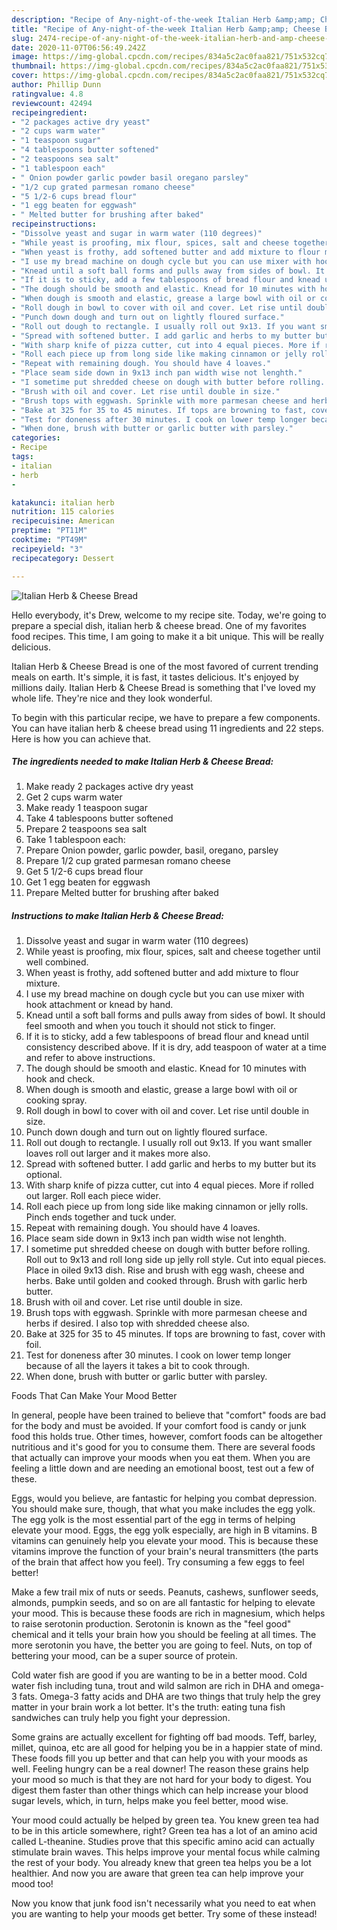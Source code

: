 ```yaml
---
description: "Recipe of Any-night-of-the-week Italian Herb &amp;amp; Cheese Bread"
title: "Recipe of Any-night-of-the-week Italian Herb &amp;amp; Cheese Bread"
slug: 2474-recipe-of-any-night-of-the-week-italian-herb-and-amp-cheese-bread
date: 2020-11-07T06:56:49.242Z
image: https://img-global.cpcdn.com/recipes/834a5c2ac0faa821/751x532cq70/italian-herb-cheese-bread-recipe-main-photo.jpg
thumbnail: https://img-global.cpcdn.com/recipes/834a5c2ac0faa821/751x532cq70/italian-herb-cheese-bread-recipe-main-photo.jpg
cover: https://img-global.cpcdn.com/recipes/834a5c2ac0faa821/751x532cq70/italian-herb-cheese-bread-recipe-main-photo.jpg
author: Phillip Dunn
ratingvalue: 4.8
reviewcount: 42494
recipeingredient:
- "2 packages active dry yeast"
- "2 cups warm water"
- "1 teaspoon sugar"
- "4 tablespoons butter softened"
- "2 teaspoons sea salt"
- "1 tablespoon each"
- " Onion powder garlic powder basil oregano parsley"
- "1/2 cup grated parmesan romano cheese"
- "5 1/2-6 cups bread flour"
- "1 egg beaten for eggwash"
- " Melted butter for brushing after baked"
recipeinstructions:
- "Dissolve yeast and sugar in warm water (110 degrees)"
- "While yeast is proofing, mix flour, spices, salt and cheese together until well combined."
- "When yeast is frothy, add softened butter and add mixture to flour mixture."
- "I use my bread machine on dough cycle but you can use mixer with hook attachment or knead by hand."
- "Knead until a soft ball forms and pulls away from sides of bowl. It should feel smooth and when you touch it should not stick to finger."
- "If it is to sticky, add a few tablespoons of bread flour and knead until consistency described above. If it is dry, add teaspoon of water at a time and refer to above instructions."
- "The dough should be smooth and elastic. Knead for 10 minutes with hook and check."
- "When dough is smooth and elastic, grease a large bowl with oil or cooking spray."
- "Roll dough in bowl to cover with oil and cover. Let rise until double in size."
- "Punch down dough and turn out on lightly floured surface."
- "Roll out dough to rectangle. I usually roll out 9x13. If you want smaller loaves roll out larger and it makes more also."
- "Spread with softened butter. I add garlic and herbs to my butter but its optional."
- "With sharp knife of pizza cutter, cut into 4 equal pieces. More if rolled out larger. Roll each piece wider."
- "Roll each piece up from long side like making cinnamon or jelly rolls. Pinch ends together and tuck under."
- "Repeat with remaining dough. You should have 4 loaves."
- "Place seam side down in 9x13 inch pan width wise not lenghth."
- "I sometime put shredded cheese on dough with butter before rolling. Roll out to 9x13 and roll long side up jelly roll style. Cut into equal pieces. Place in oiled 9x13 dish. Rise and brush with egg wash, cheese and herbs. Bake until golden and cooked through. Brush with garlic herb butter."
- "Brush with oil and cover. Let rise until double in size."
- "Brush tops with eggwash. Sprinkle with more parmesan cheese and herbs if desired. I also top with shredded cheese also."
- "Bake at 325 for 35 to 45 minutes. If tops are browning to fast, cover with foil."
- "Test for doneness after 30 minutes. I cook on lower temp longer because of all the layers it takes a bit to cook through."
- "When done, brush with butter or garlic butter with parsley."
categories:
- Recipe
tags:
- italian
- herb
- 

katakunci: italian herb  
nutrition: 115 calories
recipecuisine: American
preptime: "PT11M"
cooktime: "PT49M"
recipeyield: "3"
recipecategory: Dessert

---
```



![Italian Herb &amp; Cheese Bread](https://img-global.cpcdn.com/recipes/834a5c2ac0faa821/751x532cq70/italian-herb-cheese-bread-recipe-main-photo.jpg)

Hello everybody, it's Drew, welcome to my recipe site. Today, we're going to prepare a special dish, italian herb &amp; cheese bread. One of my favorites food recipes. This time, I am going to make it a bit unique. This will be really delicious.

Italian Herb &amp; Cheese Bread is one of the most favored of current trending meals on earth. It's simple, it is fast, it tastes delicious. It's enjoyed by millions daily. Italian Herb &amp; Cheese Bread is something that I've loved my whole life. They're nice and they look wonderful.




To begin with this particular recipe, we have to prepare a few components. You can have italian herb &amp; cheese bread using 11 ingredients and 22 steps. Here is how you can achieve that.

<!--inarticleads1-->

##### The ingredients needed to make Italian Herb &amp; Cheese Bread:

1. Make ready 2 packages active dry yeast
1. Get 2 cups warm water
1. Make ready 1 teaspoon sugar
1. Take 4 tablespoons butter softened
1. Prepare 2 teaspoons sea salt
1. Take 1 tablespoon each:
1. Prepare  Onion powder, garlic powder, basil, oregano, parsley
1. Prepare 1/2 cup grated parmesan romano cheese
1. Get 5 1/2-6 cups bread flour
1. Get 1 egg beaten for eggwash
1. Prepare  Melted butter for brushing after baked




<!--inarticleads2-->

##### Instructions to make Italian Herb &amp; Cheese Bread:

1. Dissolve yeast and sugar in warm water (110 degrees)
1. While yeast is proofing, mix flour, spices, salt and cheese together until well combined.
1. When yeast is frothy, add softened butter and add mixture to flour mixture.
1. I use my bread machine on dough cycle but you can use mixer with hook attachment or knead by hand.
1. Knead until a soft ball forms and pulls away from sides of bowl. It should feel smooth and when you touch it should not stick to finger.
1. If it is to sticky, add a few tablespoons of bread flour and knead until consistency described above. If it is dry, add teaspoon of water at a time and refer to above instructions.
1. The dough should be smooth and elastic. Knead for 10 minutes with hook and check.
1. When dough is smooth and elastic, grease a large bowl with oil or cooking spray.
1. Roll dough in bowl to cover with oil and cover. Let rise until double in size.
1. Punch down dough and turn out on lightly floured surface.
1. Roll out dough to rectangle. I usually roll out 9x13. If you want smaller loaves roll out larger and it makes more also.
1. Spread with softened butter. I add garlic and herbs to my butter but its optional.
1. With sharp knife of pizza cutter, cut into 4 equal pieces. More if rolled out larger. Roll each piece wider.
1. Roll each piece up from long side like making cinnamon or jelly rolls. Pinch ends together and tuck under.
1. Repeat with remaining dough. You should have 4 loaves.
1. Place seam side down in 9x13 inch pan width wise not lenghth.
1. I sometime put shredded cheese on dough with butter before rolling. Roll out to 9x13 and roll long side up jelly roll style. Cut into equal pieces. Place in oiled 9x13 dish. Rise and brush with egg wash, cheese and herbs. Bake until golden and cooked through. Brush with garlic herb butter.
1. Brush with oil and cover. Let rise until double in size.
1. Brush tops with eggwash. Sprinkle with more parmesan cheese and herbs if desired. I also top with shredded cheese also.
1. Bake at 325 for 35 to 45 minutes. If tops are browning to fast, cover with foil.
1. Test for doneness after 30 minutes. I cook on lower temp longer because of all the layers it takes a bit to cook through.
1. When done, brush with butter or garlic butter with parsley.




Foods That Can Make Your Mood Better


In general, people have been trained to believe that "comfort" foods are bad for the body and must be avoided. If your comfort food is candy or junk food this holds true. Other times, however, comfort foods can be altogether nutritious and it's good for you to consume them. There are several foods that actually can improve your moods when you eat them. When you are feeling a little down and are needing an emotional boost, test out a few of these.

Eggs, would you believe, are fantastic for helping you combat depression. You should make sure, though, that what you make includes the egg yolk. The egg yolk is the most essential part of the egg in terms of helping elevate your mood. Eggs, the egg yolk especially, are high in B vitamins. B vitamins can genuinely help you elevate your mood. This is because these vitamins improve the function of your brain's neural transmitters (the parts of the brain that affect how you feel). Try consuming a few eggs to feel better!

Make a few trail mix of nuts or seeds. Peanuts, cashews, sunflower seeds, almonds, pumpkin seeds, and so on are all fantastic for helping to elevate your mood. This is because these foods are rich in magnesium, which helps to raise serotonin production. Serotonin is known as the "feel good" chemical and it tells your brain how you should be feeling at all times. The more serotonin you have, the better you are going to feel. Nuts, on top of bettering your mood, can be a super source of protein.

Cold water fish are good if you are wanting to be in a better mood. Cold water fish including tuna, trout and wild salmon are rich in DHA and omega-3 fats. Omega-3 fatty acids and DHA are two things that truly help the grey matter in your brain work a lot better. It's the truth: eating tuna fish sandwiches can truly help you fight your depression. 

Some grains are actually excellent for fighting off bad moods. Teff, barley, millet, quinoa, etc are all good for helping you be in a happier state of mind. These foods fill you up better and that can help you with your moods as well. Feeling hungry can be a real downer! The reason these grains help your mood so much is that they are not hard for your body to digest. You digest them faster than other things which can help increase your blood sugar levels, which, in turn, helps make you feel better, mood wise.

Your mood could actually be helped by green tea. You knew green tea had to be in this article somewhere, right? Green tea has a lot of an amino acid called L-theanine. Studies prove that this specific amino acid can actually stimulate brain waves. This helps improve your mental focus while calming the rest of your body. You already knew that green tea helps you be a lot healthier. And now you are aware that green tea can help improve your mood too!

Now you know that junk food isn't necessarily what you need to eat when you are wanting to help your moods get better. Try some of these instead!

